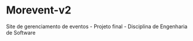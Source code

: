 # Morevent-v2
 Site de gerenciamento de eventos - Projeto final - Disciplina de Engenharia de Software
